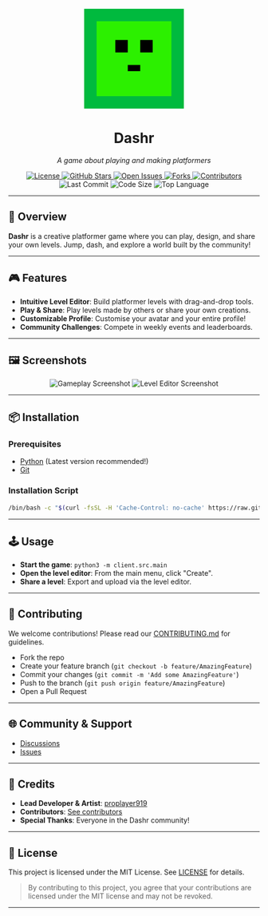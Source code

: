 <p align="center">
  <img src="images/logo.png" alt="Dashr Logo" width="200" height="200"/>
</p>

<h1 align="center">Dashr</h1>

<p align="center">
  <em>A game about playing and making platformers</em>
</p>

<p align="center">
  <!-- Badges -->
  <a href="https://github.com/dashrgame/dashr/blob/main/LICENSE">
    <img src="https://img.shields.io/github/license/dashrgame/dashr?style=flat-square&logo=opensourceinitiative&color=34c759" alt="License">
  </a>
  <a href="https://github.com/dashrgame/dashr/stargazers">
    <img src="https://img.shields.io/github/stars/dashrgame/dashr?style=flat-square&logo=star&color=f2a900" alt="GitHub Stars">
  </a>
  <a href="https://github.com/dashrgame/dashr/issues">
    <img src="https://img.shields.io/github/issues/dashrgame/dashr?style=flat-square&logo=github&color=ff6f61" alt="Open Issues">
  </a>
  <a href="https://github.com/dashrgame/dashr/network/members">
    <img src="https://img.shields.io/github/forks/dashrgame/dashr?style=flat-square&logo=github&color=9059ff" alt="Forks">
  </a>
  <a href="https://github.com/dashrgame/dashr/graphs/contributors">
    <img src="https://img.shields.io/github/contributors/dashrgame/dashr?style=flat-square&logo=github&color=20c997" alt="Contributors">
  </a>
  <img src="https://img.shields.io/github/last-commit/dashrgame/dashr?style=flat-square&logo=git&color=ffb347" alt="Last Commit">
  <img src="https://img.shields.io/github/languages/code-size/dashrgame/dashr?style=flat-square&logo=files&color=6c757d" alt="Code Size">
  <img src="https://img.shields.io/github/languages/top/dashrgame/dashr?style=flat-square&color=4f8cc9" alt="Top Language">
</p>

---

## 🚀 Overview

**Dashr** is a creative platformer game where you can play, design, and share your own levels. Jump, dash, and explore a world built by the community!

---

## 🎮 Features

- **Intuitive Level Editor**: Build platformer levels with drag-and-drop tools.
- **Play & Share**: Play levels made by others or share your own creations.
- **Customizable Profile**: Customise your avatar and your entire profile!
- **Community Challenges**: Compete in weekly events and leaderboards.

---

## 🖼️ Screenshots

<p align="center">
  <img src="images/screenshot1.png" alt="Gameplay Screenshot" width="400"/>
  <img src="images/screenshot2.png" alt="Level Editor Screenshot" width="400"/>
</p>

---

## 📦 Installation

### Prerequisites

- [Python](https://python.org/) (Latest version recommended!)
- [Git](https://git-scm.com/)

### Installation Script

```bash
/bin/bash -c "$(curl -fsSL -H 'Cache-Control: no-cache' https://raw.githubusercontent.com/dashrgame/dashr/refs/heads/main/client/scripts/install.sh)"
```

---

## 🕹️ Usage

- **Start the game**: `python3 -m client.src.main`
- **Open the level editor**: From the main menu, click "Create".
- **Share a level**: Export and upload via the level editor.

---

## 🤝 Contributing

We welcome contributions! Please read our [CONTRIBUTING.md](CONTRIBUTING.md) for guidelines.

- Fork the repo
- Create your feature branch (`git checkout -b feature/AmazingFeature`)
- Commit your changes (`git commit -m 'Add some AmazingFeature'`)
- Push to the branch (`git push origin feature/AmazingFeature`)
- Open a Pull Request

---

## 🌐 Community & Support

- [Discussions](https://github.com/dashrgame/dashr/discussions)
- [Issues](https://github.com/dashrgame/dashr/issues)

---

## 🙏 Credits

- **Lead Developer & Artist**: [proplayer919](https://github.com/proplayer919)
- **Contributors**: [See contributors](https://github.com/dashrgame/dashr/graphs/contributors)
- **Special Thanks**: Everyone in the Dashr community!

---

## 📄 License

This project is licensed under the MIT License. See [LICENSE](LICENSE) for details.

> By contributing to this project, you agree that your contributions are licensed under the MIT license and may not be revoked.

---
